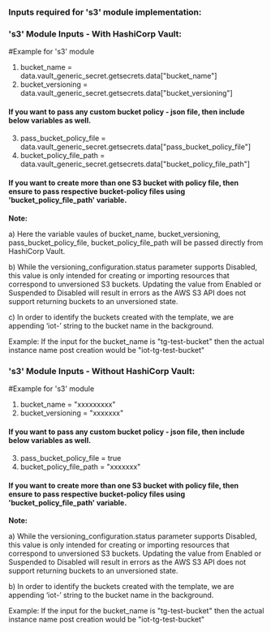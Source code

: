 
### Inputs required for 's3' module implementation:

### 's3' Module Inputs - With HashiCorp Vault:
#Example for 's3' module
1. bucket_name = data.vault_generic_secret.getsecrets.data["bucket_name"]
2. bucket_versioning = data.vault_generic_secret.getsecrets.data["bucket_versioning"]
#### If you want to pass any custom bucket policy - json file, then include below variables as well.
3. pass_bucket_policy_file = data.vault_generic_secret.getsecrets.data["pass_bucket_policy_file"]
4. bucket_policy_file_path = data.vault_generic_secret.getsecrets.data["bucket_policy_file_path"]
#### If you want to create more than one S3 bucket with policy file, then ensure to pass respective bucket-policy files using 'bucket_policy_file_path' variable.

**Note:** 

a) Here the variable vaules of bucket_name, bucket_versioning, pass_bucket_policy_file, bucket_policy_file_path  will be passed directly from HashiCorp Vault.

b) While the versioning_configuration.status parameter supports Disabled, this value is only intended for creating or importing resources that correspond to unversioned S3 buckets.
   Updating the value from Enabled or Suspended to Disabled will result in errors as the AWS S3 API does not support returning buckets to an unversioned state.

c) In order to identify the buckets created with the template, we are appending ‘iot-’ string to the bucket name in the background. 

Example: If the input for the bucket_name is "tg-test-bucket" then the actual instance name post creation would be "iot-tg-test-bucket"

### 's3' Module Inputs - Without HashiCorp Vault:
#Example for 's3' module
1. bucket_name = "xxxxxxxxx"
2. bucket_versioning = "xxxxxxx"
#### If you want to pass any custom bucket policy - json file, then include below variables as well.
3. pass_bucket_policy_file = true
4. bucket_policy_file_path = "xxxxxxx"
#### If you want to create more than one S3 bucket with policy file, then ensure to pass respective bucket-policy files using 'bucket_policy_file_path' variable.

**Note:** 

a) While the versioning_configuration.status parameter supports Disabled, this value is only intended for creating or importing resources that correspond to unversioned S3 buckets.
   Updating the value from Enabled or Suspended to Disabled will result in errors as the AWS S3 API does not support returning buckets to an unversioned state.

b) In order to identify the buckets created with the template, we are appending ‘iot-’ string to the bucket name in the background. 

Example: If the input for the bucket_name is "tg-test-bucket" then the actual instance name post creation would be "iot-tg-test-bucket"